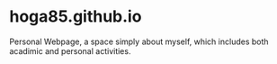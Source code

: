 # hoga85.github.io
Personal Webpage, a space simply about myself, which includes both acadimic and personal activities.
